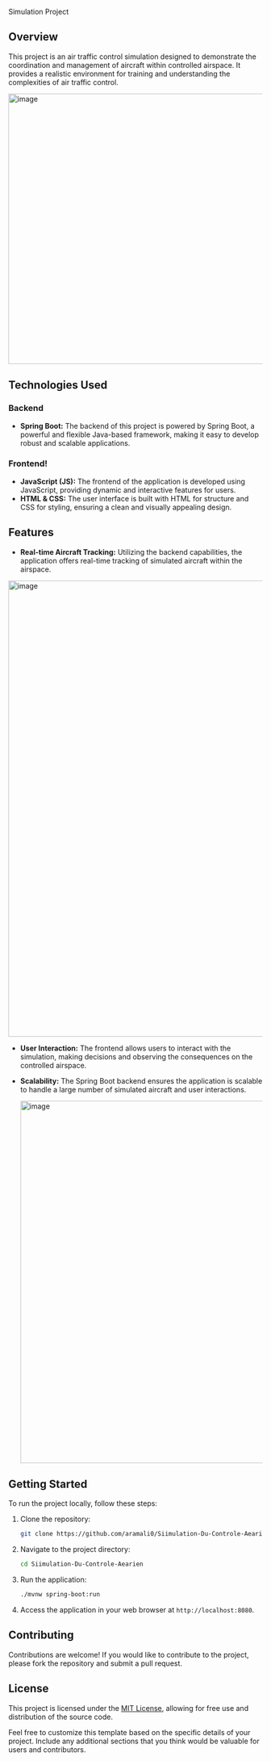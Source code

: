 Simulation Project

## Overview
This project is an air traffic control simulation designed to demonstrate the coordination and management of aircraft within controlled airspace. It provides a realistic environment for training and understanding the complexities of air traffic control.

<img width="536" alt="image" src="https://github.com/aramali0/Simulation-Du-Controle-Aearien/assets/148349303/e125a1dd-0eae-4fc2-bf77-17c5210a6e90">


## Technologies Used

### Backend
- **Spring Boot:** The backend of this project is powered by Spring Boot, a powerful and flexible Java-based framework, making it easy to develop robust and scalable applications.

### Frontend!
- **JavaScript (JS):** The frontend of the application is developed using JavaScript, providing dynamic and interactive features for users.
- **HTML & CSS:** The user interface is built with HTML for structure and CSS for styling, ensuring a clean and visually appealing design.


## Features
- **Real-time Aircraft Tracking:** Utilizing the backend capabilities, the application offers real-time tracking of simulated aircraft within the airspace.


<img width="904" alt="image" src="https://github.com/aramali0/Simulation-Du-Controle-Aearien/assets/148349303/b9775447-952f-4689-bd2d-107f8a500718">


- **User Interaction:** The frontend allows users to interact with the simulation, making decisions and observing the consequences on the controlled airspace.
- **Scalability:** The Spring Boot backend ensures the application is scalable to handle a large number of simulated aircraft and user interactions.

  
  <img width="718" alt="image" src="https://github.com/aramali0/Simulation-Du-Controle-Aearien/assets/148349303/2b963b3f-f0e6-4c81-b38f-dae9dd084429">


## Getting Started
To run the project locally, follow these steps:

1. Clone the repository:
    ```bash
    git clone https://github.com/aramali0/Siimulation-Du-Controle-Aearien.git
    ```

2. Navigate to the project directory:
    ```bash
    cd Siimulation-Du-Controle-Aearien
    ```

3. Run the application:
    ```bash
    ./mvnw spring-boot:run
    ```

4. Access the application in your web browser at `http://localhost:8080`.

## Contributing
Contributions are welcome! If you would like to contribute to the project, please fork the repository and submit a pull request.

## License
This project is licensed under the [MIT License](LICENSE), allowing for free use and distribution of the source code.

Feel free to customize this template based on the specific details of your project. Include any additional sections that you think would be valuable for users and contributors.
